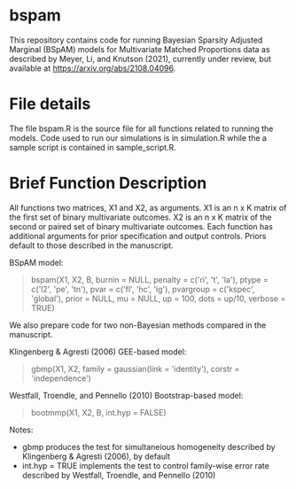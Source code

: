 # bspam
This repository contains code for running Bayesian Sparsity Adjusted Marginal (BSpAM) models for Multivariate Matched Proportions data as described by Meyer, Li, and Knutson (2021), currently under review, but available at https://arxiv.org/abs/2108.04096.

# File details
The file bspam.R is the source file for all functions related to running the models. Code used to run our simulations is in simulation.R while the a sample script is contained in sample_script.R.

# Brief Function Description
All functions two matrices, X1 and X2, as arguments. X1 is an n x K matrix of the first set of binary multivariate outcomes. X2 is an n x K matrix of the second or paired set of binary multivariate outcomes. Each function has additional arguments for prior specification and output controls. Priors default to those described in the manuscript.

BSpAM model:

> bspam(X1, X2, B, burnin = NULL, penalty = c('ri', 't', 'la'), ptype = c('l2', 'pe', 'tn'), pvar = c('fl', 'hc', 'ig'), 
      pvargroup = c('kspec', 'global'), prior = NULL, mu = NULL, up = 100, dots = up/10, verbose = TRUE)

We also prepare code for two non-Bayesian methods compared in the manuscript.

Klingenberg & Agresti (2006) GEE-based model:

> gbmp(X1, X2, family = gaussian(link = 'identity'), corstr = 'independence')

Westfall, Troendle, and Pennello (2010) Bootstrap-based model:

> bootmmp(X1, X2, B, int.hyp = FALSE)

Notes:
- gbmp produces the test for simultaneious homogeneity described by Klingenberg & Agresti (2006), by default
- int.hyp = TRUE implements the test to control family-wise error rate described by Westfall, Troendle, and Pennello (2010)
